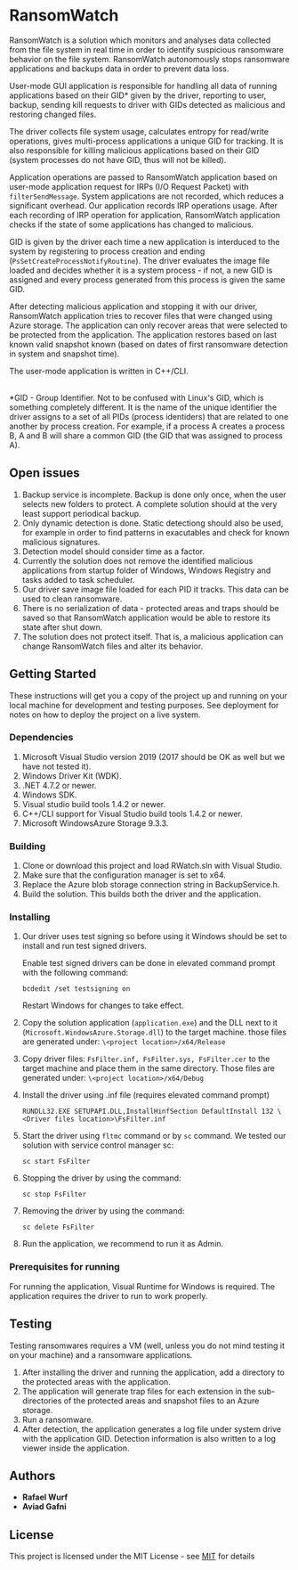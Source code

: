 # RansomWatch

RansomWatch is a solution which monitors and analyses data collected from the file system in real time in order to identify suspicious ransomware behavior on the file system. 
RansomWatch autonomously stops ransomware applications and backups data in order to prevent data loss.

User-mode GUI application is responsible for handling all data of running applications based on their GID* given by the driver, reporting to user, backup, sending kill requests to driver with GIDs detected as malicious and restoring changed files.

The driver collects file system usage, calculates entropy for read/write operations, gives multi-process applications a unique GID for tracking. 
It is also responsible for killing malicious applications based on their GID (system processes do not have GID, thus will not be killed).

Application operations are passed to RansomWatch application based on user-mode application request for IRPs (I/O Request Packet) with `filterSendMessage`. System applications are not recorded, which reduces a significant overhead. Our application records IRP operations usage. After each recording of IRP operation for application, RansomWatch application checks if the state of some applications has changed to malicious.

GID is given by the driver each time a new application is interduced to the system by registering to process creation and ending (`PsSetCreateProcessNotifyRoutine`). The driver evaluates the image file loaded and decides whether it is a system process - if not, a new GID is assigned and every process generated from this process is given the same GID.

After detecting malicious application and stopping it with our driver, RansomWatch application tries to recover files that were changed using Azure storage. The application can only recover areas that were selected to be protected from the application. The application restores based on last known valid snapshot known (based on dates of first ransomware detection in system and snapshot time).

The user-mode application is written in C++/CLI.

<br/>
*GID - Group Identifier. Not to be confused with Linux's GID, which is something completely different. It is the name of the unique identifier the driver assigns to a set of all PIDs (process identiders) that are related to one another by process creation. For example, if a process A creates a process B, A and B will share a common GID (the GID that was assigned to process A).

## Open issues

1. Backup service is incomplete. Backup is done only once, when the user selects new folders to protect. A complete solution should at the very least support periodical backup.
2. Only dynamic detection is done. Static detectiong should also be used, for example in order to find patterns in exacutables and check for known malicious signatures.
3. Detection model should consider time as a factor.
4. Currently the solution does not remove the identified malicious applications from startup folder of Windows, Windows Registry and tasks added to task scheduler.
5. Our driver save image file loaded for each PID it tracks. This data can be used to clean ransomware.
6. There is no serialization of data - protected areas and traps should be saved so that RansomWatch application would be able to restore its state after shut down.
7. The solution does not protect itself. That is, a malicious application can change RansomWatch files and alter its behavior.

## Getting Started

These instructions will get you a copy of the project up and running on your local machine for development and testing purposes. See deployment for notes on how to deploy the project on a live system.


### Dependencies

1. Microsoft Visual Studio version 2019 (2017 should be OK as well but we have not tested it).
2. Windows Driver Kit (WDK).
3. .NET 4.7.2 or newer.
4. Windows SDK.
5. Visual studio build tools 1.4.2 or newer.
6. C++/CLI support for Visual Studio build tools 1.4.2 or newer.
7. Microsoft WindowsAzure Storage 9.3.3. 


### Building

1. Clone or download this project and load RWatch.sln with Visual Studio.
2. Make sure that the configuration manager is set to x64.
3. Replace the Azure blob storage connection string in BackupService.h.
4. Build the solution. This builds both the driver and the application. 

### Installing

1. Our driver uses test signing so before using it Windows should be set to install and run test signed drivers.

	Enable test signed drivers can be done in elevated command prompt with the following command:
	```
	bcdedit /set testsigning on
	```
	Restart Windows for changes to take effect.


2. Copy the solution application (`application.exe`) and the DLL next to it (`Microsoft.WindowsAzure.Storage.dll`) to the target machine. those files are generated under: `\<project location>/x64/Release`
3. Copy driver files: `FsFilter.inf, FsFilter.sys, FsFilter.cer` to the target machine and place them in the same directory. Those files are generated under:  `\<project location>/x64/Debug`

4. Install the driver using .inf file (requires elevated command prompt)
	```
	RUNDLL32.EXE SETUPAPI.DLL,InstallHinfSection DefaultInstall 132 \<Driver files location>\FsFilter.inf
	```

5. Start the driver using `fltmc` command or by `sc` command.
   We tested our solution with service control manager sc:
	```
	sc start FsFilter
	```

6. Stopping the driver by using the command:
	```
	sc stop FsFilter
	```

6. Removing the driver by using the command:
	```
	sc delete FsFilter
	```

7. Run the application, we recommend to run it as Admin.
 

### Prerequisites for running

For running the application, Visual Runtime for Windows is required.
The application requires the driver to run to work properly.


## Testing

Testing ransomwares requires a VM (well, unless you do not mind testing it on your machine) and a ransomware applications.

1. After installing the driver and running the application, add a directory to the protected areas with the application.
2. The application will generate trap files for each extension in the sub-directories of the protected areas and snapshot files to an Azure storage.
3. Run a ransomware.
4. After detection, the application generates a log file under system drive with the application GID. Detection information is also written to a log viewer inside the application.


## Authors

* **Rafael Wurf**
* **Aviad Gafni**


## License

This project is licensed under the MIT License - see [MIT](https://choosealicense.com/licenses/mit/) for details
